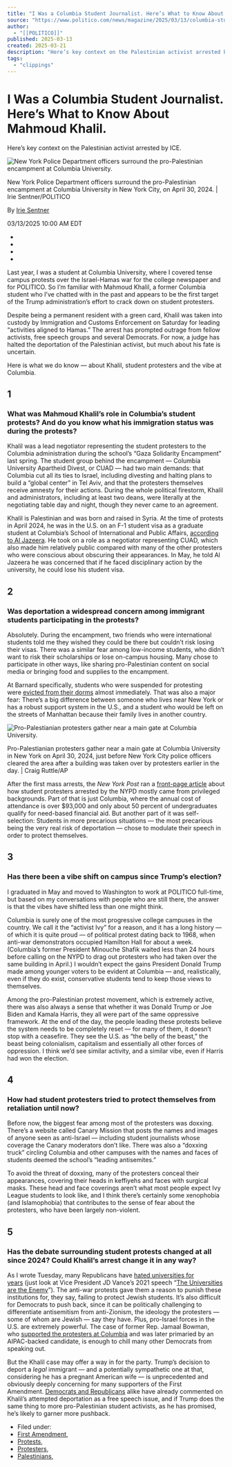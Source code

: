 ```yaml
---
title: "I Was a Columbia Student Journalist. Here’s What to Know About Mahmoud Khalil."
source: "https://www.politico.com/news/magazine/2025/03/13/columbia-student-journalist-mahmoud-khalil-00226729"
author:
  - "[[POLITICO]]"
published: 2025-03-13
created: 2025-03-21
description: "Here’s key context on the Palestinian activist arrested by ICE."
tags:
  - "clippings"
---
```



# I Was a Columbia Student Journalist. Here’s What to Know About Mahmoud Khalil.

Here’s key context on the Palestinian activist arrested by ICE.

![New York Police Department officers surround the pro-Palestinian encampment at Columbia University.](https://www.politico.com/dims4/default/5ac510c/2147483647/strip/true/crop/720x480+0+0/resize/1290x860!/quality/90/?url=https%3A%2F%2Fstatic.politico.com%2F4e%2F27%2F96f2b0fe4218b97795e6c5271ce6%2Fimg-9575-720-copy.png "New York Police Department officers surround the pro-Palestinian encampment at Columbia University.")

New York Police Department officers surround the pro-Palestinian encampment at Columbia University in New York City, on April 30, 2024. | Irie Sentner/POLITICO

By [Irie Sentner](https://www.politico.com/staff/irie-sentner)

03/13/2025 10:00 AM EDT

- [](https://www.facebook.com/sharer/sharer.php?u=https://politi.co/41JSOwN)
- [](https://twitter.com/intent/tweet?url=https://politi.co/41JSOwN&text=I+Was+a+Columbia+Student+Journalist.+Here%E2%80%99s+What+to+Know+About+Mahmoud+Khalil.&via=politico)
- [](https://www.politico.com/news/magazine/2025/03/13/columbia-student-journalist-mahmoud-khalil-00226729#)
- [](https://www.politico.com/news/magazine/2025/03/13/columbia-student-journalist-mahmoud-khalil-00226729#)

Last year, I was a student at Columbia University, where I covered tense campus protests over the Israel-Hamas war for the college newspaper and for POLITICO. So I’m familiar with Mahmoud Khalil, a former Columbia student who I’ve chatted with in the past and appears to be the first target of the Trump administration’s effort to crack down on student protesters.

Despite being a permanent resident with a green card, Khalil was taken into custody by Immigration and Customs Enforcement on Saturday for leading “activities aligned to Hamas.” The arrest has prompted outrage from fellow activists, free speech groups and several Democrats. For now, a judge has halted the deportation of the Palestinian activist, but much about his fate is uncertain.

Here is what we do know — about Khalil, student protesters and the vibe at Columbia.

## 1

### What was Mahmoud Khalil’s role in Columbia’s student protests? And do you know what his immigration status was during the protests?

Khalil was a lead negotiator representing the student protesters to the Columbia administration during the school’s “Gaza Solidarity Encampment” last spring. The student group behind the encampment — Columbia University Apartheid Divest, or CUAD — had two main demands: that Columbia cut all its ties to Israel, including divesting and halting plans to build a “global center” in Tel Aviv, and that the protesters themselves receive amnesty for their actions. During the whole political firestorm, Khalil and administrators, including at least two deans, were literally at the negotiating table day and night, though they never came to an agreement.

Khalil is Palestinian and was born and raised in Syria. At the time of protests in April 2024, he was in the U.S. on an F-1 student visa as a graduate student at Columbia’s School of International and Public Affairs, [according to Al Jazeera](https://www.aljazeera.com/news/2024/5/17/international-students-risk-immigration-status-to-engage-in-gaza-protests). He took on a role as a negotiator representing CUAD, which also made him relatively public compared with many of the other protesters who were conscious about obscuring their appearances. In May, he told Al Jazeera he was concerned that if he faced disciplinary action by the university, he could lose his student visa.

## 2

### Was deportation a widespread concern among immigrant students participating in the protests?

Absolutely. During the encampment, two friends who were international students told me they wished they could be there but couldn’t risk losing their visas. There was a similar fear among low-income students, who didn’t want to risk their scholarships or lose on-campus housing. Many chose to participate in other ways, like sharing pro-Palestinian content on social media or bringing food and supplies to the encampment.

At Barnard specifically, students who were suspended for protesting were [evicted from their dorms](https://www.columbiaspectator.com/news/2024/04/23/barnard-suspends-and-evicts-at-least-53-students-outlines-steps-for-amnesty/) almost immediately. That was also a major fear: There’s a big difference between someone who lives near New York or has a robust support system in the U.S., and a student who would be left on the streets of Manhattan because their family lives in another country.

![Pro-Palestianian protesters gather near a main gate at Columbia University.](https://www.politico.com/dims4/default/1507e41/2147483647/strip/true/crop/5700x3716+0+0/resize/630x411!/quality/90/?url=https%3A%2F%2Fstatic.politico.com%2F44%2F68%2F9ec6ac4d48d3bb7a96933fce3f78%2Faptopix-israel-palestinians-campus-protests-68159.jpg "Pro-Palestianian protesters gather near a main gate at Columbia University.")

Pro-Palestianian protesters gather near a main gate at Columbia University in New York on April 30, 2024, just before New York City police officers cleared the area after a building was taken over by protesters earlier in the day. | Craig Ruttle/AP

After the first mass arrests, the _New York Post_ ran a [front-page article](https://nypost.com/2024/04/19/us-news/ups-execs-daughter-other-millionaires-kids-busted-in-columbia-anti-israel-protest/) about how student protesters arrested by the NYPD mostly came from privileged backgrounds. Part of that is just Columbia, where the annual cost of attendance is over $93,000 and only about 50 percent of undergraduates qualify for need-based financial aid. But another part of it was self-selection: Students in more precarious situations — the most precarious being the very real risk of deportation — chose to modulate their speech in order to protect themselves.

## 3

### Has there been a vibe shift on campus since Trump’s election?

I graduated in May and moved to Washington to work at POLITICO full-time, but based on my conversations with people who are still there, the answer is that the vibes have shifted less than one might think.

Columbia is surely one of the most progressive college campuses in the country. We call it the “activist Ivy” for a reason, and it has a long history — of which it is quite proud — of political protest dating back to 1968, when anti-war demonstrators occupied Hamilton Hall for about a week. (Columbia’s former President Minouche Shafik waited less than 24 hours before calling on the NYPD to drag out protesters who had taken over the same building in April.) I wouldn’t expect the gains President Donald Trump made among younger voters to be evident at Columbia — and, realistically, even if they do exist, conservative students tend to keep those views to themselves.


Among the pro-Palestinian protest movement, which is extremely active, there was also always a sense that whether it was Donald Trump or Joe Biden and Kamala Harris, they all were part of the same oppressive framework. At the end of the day, the people leading these protests believe the system needs to be completely reset — for many of them, it doesn’t stop with a ceasefire. They see the U.S. as “the belly of the beast,” the beast being colonialism, capitalism and essentially all other forces of oppression. I think we’d see similar activity, and a similar vibe, even if Harris had won the election.

## 4

### How had student protesters tried to protect themselves from retaliation until now?

Before now, the biggest fear among most of the protesters was doxxing. There’s a website called Canary Mission that posts the names and images of anyone seen as anti-Israel — including student journalists whose coverage the Canary moderators don’t like. There was also a “doxxing truck” circling Columbia and other campuses with the names and faces of students deemed the school’s “leading antisemites.”

To avoid the threat of doxxing, many of the protesters conceal their appearances, covering their heads in keffiyehs and faces with surgical masks. These head and face coverings aren’t what most people expect Ivy League students to look like, and I think there’s certainly some xenophobia (and Islamophobia) that contributes to the sense of fear about the protesters, who have been largely non-violent.

## 5

### Has the debate surrounding student protests changed at all since 2024? Could Khalil’s arrest change it in any way?

As I wrote Tuesday, many Republicans have [hated universities for years](https://www.politico.com/news/2025/03/11/trump-universities-protest-antisemitism-government-00224272) (just look at Vice President JD Vance’s 2021 speech “[The Universities are the Enemy](https://www.youtube.com/watch?v=0FR65Cifnhw)”). The anti-war protests gave them a reason to punish these institutions for, they say, failing to protect Jewish students. It’s also difficult for Democrats to push back, since it can be politically challenging to differentiate antisemitism from anti-Zionism, the ideology the protesters — some of whom are Jewish — say they have. Plus, pro-Israel forces in the U.S. are extremely powerful. The case of former Rep. Jamaal Bowman, who [supported the protesters at Columbia](https://www.politico.com/news/2024/04/19/columbia-student-arrests-israel-hamas-war-free-speech-00153361) and was later primaried by an AIPAC-backed candidate, is enough to chill many other Democrats from speaking out.

But the Khalil case may offer a way in for the party. Trump’s decision to deport a _legal_ immigrant — and a potentially sympathetic one at that, considering he has a pregnant American wife — is unprecedented and obviously deeply concerning for many supporters of the First Amendment. [Democrats and Republicans](https://www.politico.com/news/2025/03/10/trump-undocumented-immigrants-crackdown-columbia-00222245) alike have already commented on Khalil’s attempted deportation as a free speech issue, and if Trump does the same thing to more pro-Palestinian student activists, as he has promised, he’s likely to garner more pushback.

- Filed under: 
- [First Amendment](https://www.politico.com/news/first-amendment), 
- [Protests](https://www.politico.com/news/protests), 
- [Protesters](https://www.politico.com/news/protesters), 
- [Palestinians](https://www.politico.com/news/palestinians),


